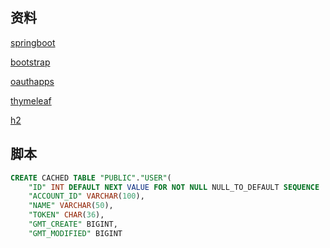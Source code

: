 ## 资料
[springboot](https://spring.io/guides/gs/serving-web-content/)

[bootstrap](https://v3.bootcss.com/components/#navbar)

[oauthapps](https://developer.github.com/apps/building-oauth-apps/authorizing-oauth-apps/)

[thymeleaf](http://www.thymeleaf.org)

[h2](https://mvnrepository.com/search?q=h2)

## 脚本

```sql
CREATE CACHED TABLE "PUBLIC"."USER"(
    "ID" INT DEFAULT NEXT VALUE FOR NOT NULL NULL_TO_DEFAULT SEQUENCE 
    "ACCOUNT_ID" VARCHAR(100),
    "NAME" VARCHAR(50),
    "TOKEN" CHAR(36),
    "GMT_CREATE" BIGINT,
    "GMT_MODIFIED" BIGINT
```

